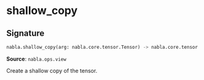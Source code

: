 # shallow_copy

## Signature

```python
nabla.shallow_copy(arg: nabla.core.tensor.Tensor) -> nabla.core.tensor.Tensor
```

**Source**: `nabla.ops.view`

Create a shallow copy of the tensor.

